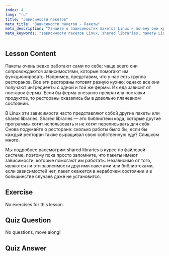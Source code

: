 ```yaml
---
index: 4
lang: "ru"
title: "Зависимости пакетов"
meta_title: "Зависимости пакетов - Пакеты"
meta_description: "Узнайте о зависимостях пакетов Linux и почему они критически важны для установки программного обеспечения. Разберитесь с shared libraries и избегайте поврежденных пакетов. Начните свой путь в Linux!"
meta_keywords: "зависимости пакетов Linux, shared libraries, пакеты Linux, управление пакетами, учебник Linux, Linux для начинающих, руководство Linux"
---
```


## Lesson Content

Пакеты очень редко работают сами по себе; чаще всего они сопровождаются зависимостями, которые помогают им функционировать. Например, представим, что у нас есть группа ресторанов. Все эти рестораны готовят разную кухню; однако все они получают ингредиенты с одной и той же фермы. Их еда зависит от поставок фермы. Если бы ферма внезапно прекратила поставки продуктов, то рестораны оказались бы в довольно плачевном состоянии.

В Linux эти зависимости часто представляют собой другие пакеты или shared libraries. Shared libraries — это библиотеки кода, которые другие программы хотят использовать и не хотят переписывать для себя. Снова подумайте о ресторане: сколько работы было бы, если бы каждый ресторан также выращивал свою собственную еду? Слишком много.

Мы подробнее рассмотрим shared libraries в курсе по файловой системе, поэтому пока просто запомните, что пакеты имеют зависимости, которые помогают им работать. Независимо от того, являются ли эти зависимости другими пакетами или библиотеками, если зависимостей нет, пакет окажется в нерабочем состоянии и в большинстве случаев даже не установится.

## Exercise

No exercises for this lesson.

## Quiz Question

No questions, move along!

## Quiz Answer

